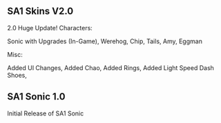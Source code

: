 ## SA1 Skins V2.0
2.0
Huge Update!
Characters:

Sonic with Upgrades (In-Game),
 Werehog,
 Chip,
 Tails,
 Amy,
 Eggman

Misc:

Added UI Changes,
 Added Chao,
 Added Rings,
 Added Light Speed Dash Shoes,


## SA1 Sonic 1.0
Initial Release of SA1 Sonic

